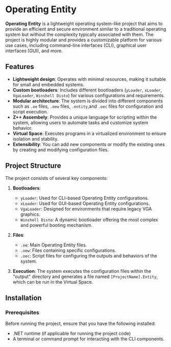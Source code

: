 # Operating Entity

**Operating Entity** is a lightweight operating system-like project that aims to provide an efficient and secure environment similar to a traditional operating system but without the complexity typically associated with them. The project is highly modular and provides a customizable platform for various use cases, including command-line interfaces (CLI), graphical user interfaces (GUI), and more.

## Features

- **Lightweight design**: Operates with minimal resources, making it suitable for small and embedded systems.
- **Custom bootloaders**: Includes different bootloaders (`yLoader`, `xLoader`, `VgaLoader`, `Winshell Disto`) for various configurations and requirements.
- **Modular architecture**: The system is divided into different components such as `.oe` files, `.oew` files,  `.entity`,and `.oec` files for configuration and script execution.
- **Z++ Assembely**: Provides a unique language for scripting within the system, allowing users to automate tasks and customize system behavior.
- **Virtual Space**: Executes programs in a virtualized environment to ensure isolation and stability.
- **Extensibility**: You can add new components or modify the existing ones by creating and modifying configuration files.

## Project Structure

The project consists of several key components:

1. **Bootloaders**:
   - `yLoader`: Used for CLI-based Operating Entity configurations.
   - `xLoader`: Used for GUI-based Operating Entity configurations.
   - `VgaLoader`: Designed for environments that require legacy VGA graphics.
   - `Winshell Disto`: A dynamic bootloader offering the most complex and powerful booting mechanism.

2. **Files**:
   - `.oe`: Main Operating Entity files.
   - `.oew`: Files containing specific configurations.
   - `.oec`: Script files for configuring the outputs and behaviors of the system.

3. **Execution**: The system executes the configuration files within the "output" directory and generates a file named `[ProjectName].Entity`, which can be run in the Virtual Space.

## Installation

### Prerequisites

Before running the project, ensure that you have the following installed:

- .NET runtime (if applicable for running the project code)
- A terminal or command prompt for interacting with the CLI components.
